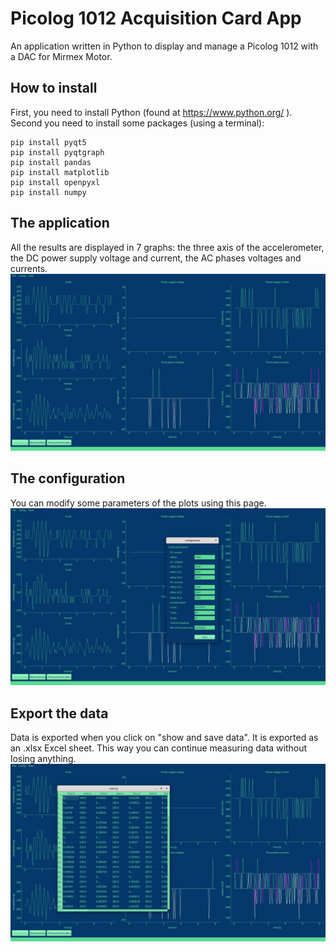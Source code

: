 # Picolog 1012 Acquisition Card App
 An application written in Python to display and manage a Picolog 1012 with a DAC for Mirmex Motor.
## How to install
First, you need to install Python (found at https://www.python.org/ ).
<br>Second you need to install some packages (using a terminal):
```
pip install pyqt5
pip install pyqtgraph
pip install pandas
pip install matplotlib
pip install openpyxl
pip install numpy
```
## The application
All the results are displayed in 7 graphs: the three axis of the accelerometer, the DC power supply voltage and current, the AC phases voltages and currents.
![the graphs](screenshots/graph.png)
## The configuration
You can modify some parameters of the plots using this page.
![the config](screenshots/config.png)
## Export the data
Data is exported when you click on "show and save data". It is exported as an .xlsx Excel sheet. This way you can continue measuring data without losing anything.
![the data](screenshots/data.png)
